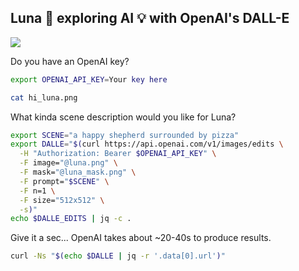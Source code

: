 ## Luna 🐶 exploring AI 💡 with OpenAI's DALL-E

[![](https://badgen.net/badge/Open%20with/Runme/5B3ADF?icon=https://runme.dev/img/logo.svg)](https://runme.dev/api/runme?repository=https%3A%2F%2Fgithub.com%2Fsourishkrout%2Floon.git&fileToOpen=AI.md)

Do you have an OpenAI key?

```sh { interactive=false }
export OPENAI_API_KEY=Your key here
```

```sh { interactive=false mimeType=image/png }
cat hi_luna.png
```

What kinda scene description would you like for Luna?

```sh { interactive=false mimeType=text/x-json }
export SCENE="a happy shepherd surrounded by pizza"
export DALLE="$(curl https://api.openai.com/v1/images/edits \
  -H "Authorization: Bearer $OPENAI_API_KEY" \
  -F image="@luna.png" \
  -F mask="@luna_mask.png" \
  -F prompt="$SCENE" \
  -F n=1 \
  -F size="512x512" \
  -s)"
echo $DALLE_EDITS | jq -c .
```

Give it a sec... OpenAI takes about ~20-40s to produce results.

```sh { interactive=false mimeType=image/png }
curl -Ns "$(echo $DALLE | jq -r '.data[0].url')"
```
